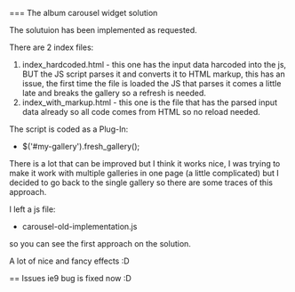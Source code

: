 === The album carousel widget solution

The solutuion has been implemented as requested.

There are 2 index files:
1.   index_hardcoded.html - this one has the input data harcoded into the js, BUT the JS script parses it and converts it to HTML markup, this has an issue, the first time the file is loaded the JS that parses it comes a little late and breaks the gallery so a refresh is needed.
2.   index_with_markup.html - this one is the file that has the parsed input data already so all code comes from HTML so no reload needed.

The script is coded as a Plug-In:

*   $('#my-gallery').fresh_gallery();

There is a lot that can be improved but I think it works nice, I was trying to make it work with multiple galleries in one page (a little complicated) but I decided to go back to the single gallery so there are some traces of this approach.

I left a js file:
	
*   carousel-old-implementation.js

so you can see the first approach on the solution.

A lot of nice and fancy effects :D

== Issues
ie9 bug is fixed now :D
